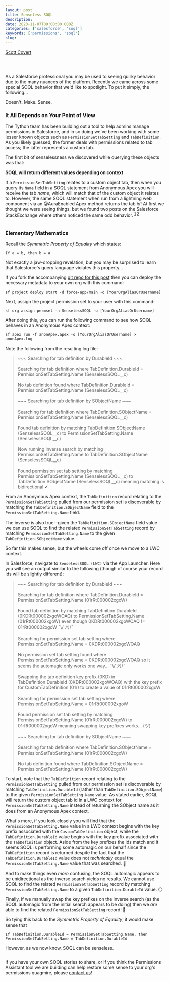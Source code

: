```yaml
---
layout: post
title: Senseless SOQL
description:
date: 2023-11-07T09:00:00.000Z
categories: ['salesforce', 'soql']
keywords: ['permissions', 'soql']
slug:
---
```


[Scott Covert](https://www.linkedin.com/in/scottbcovert/)

<br/>

<p align="center">
  <img alt="" src="/images/2023-11-07-senseless-soql-doesnt-make-sense.gif" />
</p>

As a Salesforce professional you may be used to seeing quirky behavior due to the many nuances of the platform. Recently we came across some special SOQL behavior that
we'd like to spotlight. To put it simply, the following...

Doesn't. Make. Sense.

### It All Depends on Your Point of View

The Tython team has been building out a tool to help admins manage permissions in Salesforce, and in so doing we've been working with some lesser known
objects such as `PermissionSetTabSetting` and `TabDefinition`. As you likely guessed, the former deals with permissions related to tab access; the latter represents
a custom tab.

The first bit of senselessness we discovered while querying these objects was that:

**SOQL will return different values depending on context**

If a `PermissionSetTabSetting` relates to a custom object tab, then when you query its `Name` field in a SOQL statement from Anonymous Apex you will receive the tab *name*,
which will match that of the custom object it relates to.
However, the same SOQL statement when run from a lightning web component via an @AuraEnabled Apex method returns the tab *id*! At first we thought we were seeing things, but we found
two posts on the Salesforce StackExchange where others noticed the same odd behavior.
<sup>
[1](https://salesforce.stackexchange.com/questions/355625/permissionsettabsetting-record-returns-different-name-when-i-call-it-from-lwc)
[2](https://salesforce.stackexchange.com/questions/316678/permissiontabsetting-masking-name-values-in-vf-aura)
</sup>

<p align="center">
  <img alt="" src="/images/2023-11-07-senseless-soql-from-a-certain-point-of-view.jpeg" />
</p>

### Elementary Mathematics

Recall the *Symmetric Property of Equality* which states:

`If a = b, then b = a`

Not exactly a jaw-dropping revelation, but you may be surprised to learn that Salesforce's query language violates this property...

If you fork the accompanying [git repo for this post](https://github.com/tythonco/senseless-soql) then you can deploy the necessary metadata to your own org
with this command:

`sf project deploy start -d force-app/main -o [YourOrgAliasOrUsername]`

Next, assign the project permission set to your user with this command:

`sf org assign permset -n SenselessSOQL -o [YourOrgAliasOrUsername]`

After doing this, you can run the following command to see how SOQL behaves in an Anonymous Apex context:

`sf apex run -f anonApex.apex -o [YourOrgAliasOrUsername] > anonApex.log`

Note the following from the resulting log file:

>\~\~\~ Searching for tab definition by DurableId ~\~\~\
\
Searching for tab definition where TabDefinition.DurableId = PermissionSetTabSetting.Name (SenselessSOQL__c)\
\
No tab definition found where TabDefinition.DurableId = PermissionSetTabSetting.Name (SenselessSOQL__c)\
\
\~\~\~ Searching for tab definition by SObjectName \~\~\~\
\
Searching for tab definition where TabDefinition.SObjectName = PermissionSetTabSetting.Name (SenselessSOQL__c)\
\
Found tab definition by matching TabDefinition.SObjectName (SenselessSOQL__c) to PermissionSetTabSetting.Name (SenselessSOQL__c)\
\
Now running inverse search by matching PermissionSetTabSetting.Name to TabDefinition.SObjectName (SenselessSOQL__c)\
\
Found permission set tab setting by matching PermissionSetTabSetting.Name (SenselessSOQL__c) to TabDefinition.SObjectName (SenselessSOQL__c) meaning matching is bidirectional ✔

From an Anonymous Apex context, the `TabDefinition` record relating to the `PermissionSetTabSetting` pulled from our permission set is discoverable
by matching the `TabDefinition.SObjectName` field to the `PermissionSetTabSetting.Name` field.

The inverse is also true--given the `TabDefinition.SObjectName` field value we can use SOQL to find the related `PermissionSetTabSetting` record
by matching `PermissionSetTabSetting.Name` to the given `TabDefinition.SObjectName` value.

So far this makes sense, but the wheels come off once we move to a LWC context.

In Salesforce, navigate to `SenselessSOQL (LWC)` via the App Launcher. Here you will see an output similar to the following (though
of course your record ids will be slightly different):

>\~\~\~ Searching for tab definition by DurableId \~\~\~\
\
Searching for tab definition where TabDefinition.DurableId = PermissionSetTabSetting.Name (01rRt000002xgoW)\
\
Found tab definition by matching TabDefinition.DurableId (0KDRt000002xgoWOAQ) to PermissionSetTabSetting.Name (01rRt000002xgoW) even though 0KDRt000002xgoWOAQ != 01rRt000002xgoW ¯\\_(ツ)_/¯\
\
Searching for permission set tab setting where PermissionSetTabSetting.Name = 0KDRt000002xgoWOAQ\
\
No permission set tab setting found where PermissionSetTabSetting.Name = 0KDRt000002xgoWOAQ so it seems the automagic only works one way... ¯\\_(ツ)_/¯\
\
Swapping the tab definition key prefix (0KD) in TabDefinition.DurableId (0KDRt000002xgoWOAQ) with the key prefix for CustomTabDefinition (01r) to create a value of 01rRt000002xgoW\
\
Searching for permission set tab setting where PermissionSetTabSetting.Name = 01rRt000002xgoW\
\
Found permission set tab setting by matching PermissionSetTabSetting.Name (01rRt000002xgoW) to 01rRt000002xgoW meaning swapping key prefixes works... (ツ)\
\
\~\~\~ Searching for tab definition by SObjectName \~\~\~\
\
Searching for tab definition where TabDefinition.SObjectName = PermissionSetTabSetting.Name (01rRt000002xgoW)\
\
No tab definition found where TabDefinition.SObjectName = PermissionSetTabSetting.Name (01rRt000002xgoW)

To start, note that the `TabDefinition` record relating to the `PermissionSetTabSetting`
pulled from our permission set is discoverable by matching `TabDefinition.DurableId` (rather than `TabDefinition.SObjectName`) to the given `PermissionSetTabSetting.Name` value.
As stated earlier, SOQL will return the custom object tab id in a LWC context for `PermissionSetTabSetting.Name` instead of returning the SObject name as it does from an
Anonymous Apex context.

What's more, if you look closely you will find that the `PermissionSetTabSetting.Name` value in a LWC context begins with the key prefix associated with the `CustomTabDefinition`
object, while the `TabDefinition.DurableId` value begins with the key prefix associated with the `TabDefinition` object. Aside from the key prefixes the ids match and it seems
SOQL is performing some automagic on our behalf since the `TabDefinition` record is returned despite the fact that the `TabDefinition.DurableId` value does not *technically*
equal the `PermissionSetTabSetting.Name` value that was searched. :thinking:

And to make things even *more* confusing, the SOQL automagic appears to be unidirectional as the inverse search yields no results.
We cannot use SOQL to find the related `PermissionSetTabSetting` record by matching `PermissionSetTabSetting.Name` to a given `TabDefinition.DurableId` value. :no_mouth:

Finally, if we manually swap the key prefixes on the inverse search (as the SOQL automagic from the initial search appears to be doing) then we *are* able to find the related `PermissionSetTabSetting` record! :raised_hands:

So tying this back to the *Symmetric Property of Equality*, it would make sense that

`If TabDefinition.DurableId = PermissionSetTabSetting.Name, then PermissionSetTabSetting.Name = TabDefinition.DurableId`

However, as we now know, SOQL can be senseless.

<p align="center">
  <img alt="" src="/images/2023-11-07-senseless-soql-meme.jpeg" />
</p>

If you have your own SOQL stories to share, or if you think the Permissions Assistant tool we are building can help restore some sense to your org's permissions quagmire, please [contact us](mailto:support@tython.co)!